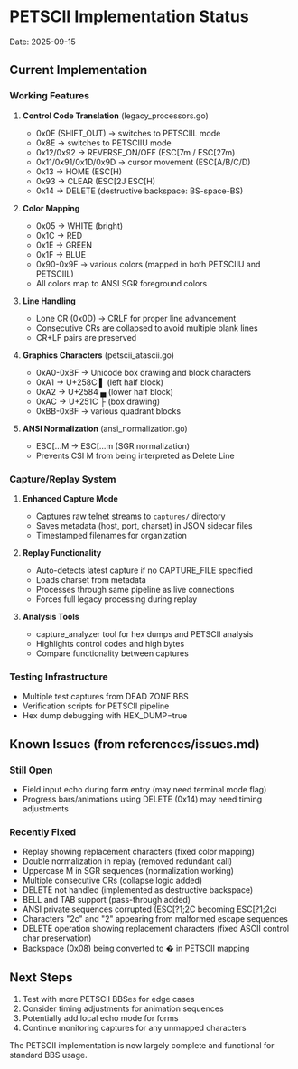 PETSCII Implementation Status
============================
Date: 2025-09-15

Current Implementation
----------------------

### Working Features

1. **Control Code Translation** (legacy_processors.go)
   - 0x0E (SHIFT_OUT) → switches to PETSCIIL mode
   - 0x8E → switches to PETSCIIU mode
   - 0x12/0x92 → REVERSE_ON/OFF (ESC[7m / ESC[27m)
   - 0x11/0x91/0x1D/0x9D → cursor movement (ESC[A/B/C/D)
   - 0x13 → HOME (ESC[H)
   - 0x93 → CLEAR (ESC[2J ESC[H)
   - 0x14 → DELETE (destructive backspace: BS-space-BS)

2. **Color Mapping**
   - 0x05 → WHITE (bright)
   - 0x1C → RED
   - 0x1E → GREEN
   - 0x1F → BLUE
   - 0x90-0x9F → various colors (mapped in both PETSCIIU and PETSCIIL)
   - All colors map to ANSI SGR foreground colors

3. **Line Handling**
   - Lone CR (0x0D) → CRLF for proper line advancement
   - Consecutive CRs are collapsed to avoid multiple blank lines
   - CR+LF pairs are preserved

4. **Graphics Characters** (petscii_atascii.go)
   - 0xA0-0xBF → Unicode box drawing and block characters
   - 0xA1 → U+258C ▌ (left half block)
   - 0xA2 → U+2584 ▄ (lower half block)
   - 0xAC → U+251C ├ (box drawing)
   - 0xBB-0xBF → various quadrant blocks

5. **ANSI Normalization** (ansi_normalization.go)
   - ESC[...M → ESC[...m (SGR normalization)
   - Prevents CSI M from being interpreted as Delete Line

### Capture/Replay System

1. **Enhanced Capture Mode**
   - Captures raw telnet streams to `captures/` directory
   - Saves metadata (host, port, charset) in JSON sidecar files
   - Timestamped filenames for organization

2. **Replay Functionality**
   - Auto-detects latest capture if no CAPTURE_FILE specified
   - Loads charset from metadata
   - Processes through same pipeline as live connections
   - Forces full legacy processing during replay

3. **Analysis Tools**
   - capture_analyzer tool for hex dumps and PETSCII analysis
   - Highlights control codes and high bytes
   - Compare functionality between captures

### Testing Infrastructure

- Multiple test captures from DEAD ZONE BBS
- Verification scripts for PETSCII pipeline
- Hex dump debugging with HEX_DUMP=true

Known Issues (from references/issues.md)
-----------------------------------------

### Still Open
- Field input echo during form entry (may need terminal mode flag)
- Progress bars/animations using DELETE (0x14) may need timing adjustments

### Recently Fixed
- Replay showing replacement characters (fixed color mapping)
- Double normalization in replay (removed redundant call)
- Uppercase M in SGR sequences (normalization working)
- Multiple consecutive CRs (collapse logic added)
- DELETE not handled (implemented as destructive backspace)
- BELL and TAB support (pass-through added)
- ANSI private sequences corrupted (ESC[?1;2C becoming ESC[?1;2c)
- Characters "2c" and "2" appearing from malformed escape sequences
- DELETE operation showing replacement characters (fixed ASCII control char preservation)
- Backspace (0x08) being converted to � in PETSCII mapping

Next Steps
----------

1. Test with more PETSCII BBSes for edge cases
2. Consider timing adjustments for animation sequences
3. Potentially add local echo mode for forms
4. Continue monitoring captures for any unmapped characters

The PETSCII implementation is now largely complete and functional for standard BBS usage.